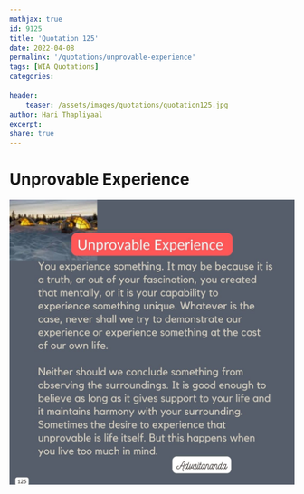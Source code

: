 ```yaml
---
mathjax: true
id: 9125
title: 'Quotation 125'
date: 2022-04-08
permalink: '/quotations/unprovable-experience'
tags: [WIA Quotations] 
categories: 

header:
    teaser: /assets/images/quotations/quotation125.jpg
author: Hari Thapliyaal 
excerpt:
share: true 
---
```


# Unprovable Experience

![Unprovable Experience](/assets/images/quotations/quotation125.jpg)
